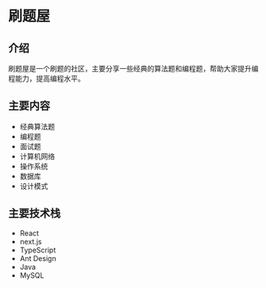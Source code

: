 # 刷题屋

## 介绍

刷题屋是一个刷题的社区，主要分享一些经典的算法题和编程题，帮助大家提升编程能力，提高编程水平。

## 主要内容

-   经典算法题
-   编程题
-   面试题
-   计算机网络
-   操作系统
-   数据库
-   设计模式

## 主要技术栈

-   React
-   next.js
-   TypeScript
-   Ant Design
-   Java
-   MySQL
